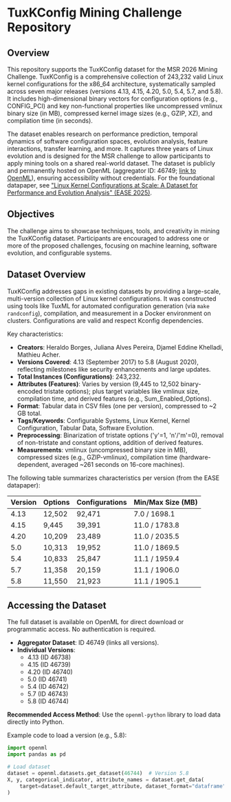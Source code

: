 # TuxKConfig Mining Challenge Repository

## Overview
This repository supports the TuxKConfig dataset for the MSR 2026 Mining Challenge. TuxKConfig is a comprehensive collection of 243,232 valid Linux kernel configurations for the x86_64 architecture, systematically sampled across seven major releases (versions 4.13, 4.15, 4.20, 5.0, 5.4, 5.7, and 5.8). It includes high-dimensional binary vectors for configuration options (e.g., CONFIG_PCI) and key non-functional properties like uncompressed vmlinux binary size (in MB), compressed kernel image sizes (e.g., GZIP, XZ), and compilation time (in seconds).

The dataset enables research on performance prediction, temporal dynamics of software configuration spaces, evolution analysis, feature interactions, transfer learning, and more. It captures three years of Linux evolution and is designed for the MSR challenge to allow participants to apply mining tools on a shared real-world dataset. The dataset is publicly and permanently hosted on OpenML (aggregator ID: 46749; [link to OpenML](https://www.openml.org/d/46749)), ensuring accessibility without credentials. For the foundational datapaper, see ["Linux Kernel Configurations at Scale: A Dataset for Performance and Evolution Analysis" (EASE 2025)](https://hal.science/hal-05063560v1/document).

## Objectives
The challenge aims to showcase techniques, tools, and creativity in mining the TuxKConfig dataset. Participants are encouraged to address one or more of the proposed challenges, focusing on machine learning, software evolution, and configurable systems.

## Dataset Overview
TuxKConfig addresses gaps in existing datasets by providing a large-scale, multi-version collection of Linux kernel configurations. It was constructed using tools like TuxML for automated configuration generation (via `make randconfig`), compilation, and measurement in a Docker environment on clusters. Configurations are valid and respect Kconfig dependencies.

Key characteristics:
- **Creators**: Heraldo Borges, Juliana Alves Pereira, Djamel Eddine Khelladi, Mathieu Acher.
- **Versions Covered**: 4.13 (September 2017) to 5.8 (August 2020), reflecting milestones like security enhancements and large updates.
- **Total Instances (Configurations)**: 243,232.
- **Attributes (Features)**: Varies by version (9,445 to 12,502 binary-encoded tristate options); plus target variables like vmlinux size, compilation time, and derived features (e.g., Sum_Enabled_Options).
- **Format**: Tabular data in CSV files (one per version), compressed to ~2 GB total.
- **Tags/Keywords**: Configurable Systems, Linux Kernel, Kernel Configuration, Tabular Data, Software Evolution.
- **Preprocessing**: Binarization of tristate options ('y'=1, 'n'/'m'=0), removal of non-tristate and constant options, addition of derived features.
- **Measurements**: vmlinux (uncompressed binary size in MB), compressed sizes (e.g., GZIP-vmlinux), compilation time (hardware-dependent, averaged ~261 seconds on 16-core machines).

The following table summarizes characteristics per version (from the EASE datapaper):

| Version | Options | Configurations | Min/Max Size (MB) |
|---------|---------|----------------|-------------------|
| 4.13   | 12,502 | 92,471         | 7.0 / 1698.1     |
| 4.15   | 9,445  | 39,391         | 11.0 / 1783.8    |
| 4.20   | 10,209 | 23,489         | 11.0 / 2035.5    |
| 5.0    | 10,313 | 19,952         | 11.0 / 1869.5    |
| 5.4    | 10,833 | 25,847         | 11.1 / 1959.4    |
| 5.7    | 11,358 | 20,159         | 11.1 / 1906.0    |
| 5.8    | 11,550 | 21,923         | 11.1 / 1905.1    |


## Accessing the Dataset
The full dataset is available on OpenML for direct download or programmatic access. No authentication is required.

- **Aggregator Dataset**: ID 46749 (links all versions).
- **Individual Versions**: 
  - 4.13 (ID 46738)
  - 4.15 (ID 46739)
  - 4.20 (ID 46740)
  - 5.0 (ID 46741)
  - 5.4 (ID 46742)
  - 5.7 (ID 46743)
  - 5.8 (ID 46744)

**Recommended Access Method**: Use the `openml-python` library to load data directly into Python.

Example code to load a version (e.g., 5.8):
```python
import openml
import pandas as pd

# Load dataset
dataset = openml.datasets.get_dataset(46744)  # Version 5.8
X, y, categorical_indicator, attribute_names = dataset.get_data(
    target=dataset.default_target_attribute, dataset_format="dataframe"
)
